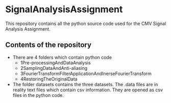 # SignalAnalysisAssignment
This repository contains all the python source code used for the CMV Signal Analysis Assignment.

## Contents of the repository
- There are 4 folders which contain python code
  - 1Pre-processingAndDataAnalysis
  - 2SamplingDataAndAnti-aliasing
  - 3FourierTransformFilterApplicationAndInerseFourierTransform
  - 4RestoringTheOriginalData
- The folder datasets contains the three datasets. The .data files are in reality text files which contain csv information. They are opened as csv files in the python code.

